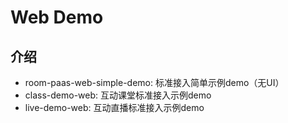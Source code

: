 # Web Demo

## 介绍

* room-paas-web-simple-demo: 标准接入简单示例demo（无UI）
* class-demo-web: 互动课堂标准接入示例demo
* live-demo-web: 互动直播标准接入示例demo


